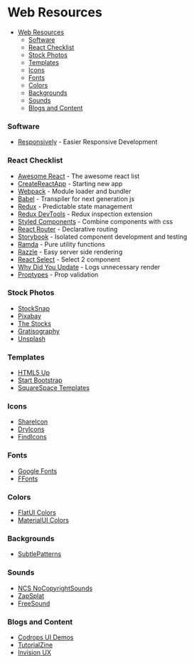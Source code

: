 # Web Resources
- [Web Resources](#web-resources)
    - [Software](#software)
    - [React Checklist](#react-checklist)
    - [Stock Photos](#stock-photos)
    - [Templates](#templates)
    - [Icons](#icons)
    - [Fonts](#fonts)
    - [Colors](#colors)
    - [Backgrounds](#backgrounds)
    - [Sounds](#sounds)
    - [Blogs and Content](#blogs-and-content)

### Software
- [Responsively](https://responsively.app/download) - Easier Responsive Development

### React Checklist
- [Awesome React](https://github.com/enaqx/awesome-react) - The awesome react list
- [CreateReactApp](https://github.com/facebookincubator/create-react-app) - Starting new app
- [Webpack](https://github.com/webpack/webpack) - Module loader and bundler
- [Babel](https://github.com/babel/babel) - Transpiler for next generation js
- [Redux](https://github.com/reactjs/redux) - Predictable state management
- [Redux DevTools](https://github.com/gaearon/redux-devtools) - Redux inspection extension
- [Styled Components](https://github.com/styled-components/styled-components) - Combine components with css
- [React Router](https://github.com/ReactTraining/react-router) - Declarative routing
- [Storybook](https://github.com/storybooks/storybook) - Isolated component development and testing
- [Ramda](https://github.com/ramda/ramda) - Pure utility functions
- [Razzle](https://github.com/jaredpalmer/razzle) - Easy server side rendering
- [React Select](https://github.com/JedWatson/react-select) - Select 2 component
- [Why Did You Update](https://github.com/maicki/why-did-you-update) - Logs unnecessary render
- [Proptypes](https://github.com/facebook/prop-types) - Prop validation

### Stock Photos
- [StockSnap](https://stocksnap.io/)
- [Pixabay](https://pixabay.com/)
- [The Stocks](http://thestocks.im)
- [Gratisography](https://gratisography.com/)
- [Unsplash](https://unsplash.com/)

### Templates
- [HTML5 Up](https://html5up.net/)
- [Start Bootstrap](https://startbootstrap.com/)
- [SquareSpace Templates](https://www.squarespace.com/templates/)

### Icons
- [ShareIcon](https://www.shareicon.net/)
- [DryIcons](http://dryicons.com/)
- [FindIcons](http://findicons.com/pack)

### Fonts
- [Google Fonts](https://fonts.google.com/)
- [FFonts](https://www.ffonts.net/)

### Colors
- [FlatUI Colors](http://flatuicolors.com/)
- [MaterialUI Colors](http://materialuicolors.co)

### Backgrounds
- [SubtlePatterns](https://www.toptal.com/designers/subtlepatterns/)

### Sounds
- [NCS NoCopyrightSounds](http://nocopyrightsounds.co.uk/)
- [ZapSplat](https://www.zapsplat.com/sound-effect-categories/)
- [FreeSound](https://freesound.org/)

### Blogs and Content
- [Codrops UI Demos](https://tympanus.net/codrops/)
- [TutorialZine](https://tutorialzine.com/)
- [Invision UX](https://www.invisionapp.com/blog)
